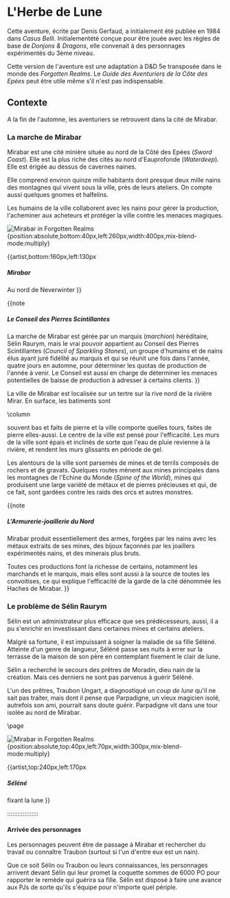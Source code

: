 # L'Herbe de Lune

Cette aventure, écrite par Denis Gerfaud, a initialement été publiée en 1984 dans *Casus Belli*. Initialementété conçue pour être jouée avec les règles de base de *Donjons & Dragons*, elle
convenait à des personnages expérimentés du 3ème niveau. 

Cette version de l'aventure est une adaptation à D&D 5e transposée dans le monde des *Forgotten Realms*. Le *Guide des Aventuriers de la Côte des Epées* peut être utile même s'il n'est pas indispensable. 

## Contexte

A la fin de l'automne, les aventuriers se retrouvent dans la cité de Mirabar.

### La marche de Mirabar

Mirabar est une cité minière située au nord de la Côté des Epées (*Sword Coast*). Elle est la plus riche des cités au nord d'Eauprofonde (*Waterdeep*). Elle est érigée au dessus de cavernes  naines.

Elle comprend environ quinze mille habitants dont presque deux mille nains des montagnes qui vivent sous la ville, près de leurs ateliers. On compte aussi quelques gnomes et halfelins.

Les humains de la ville collaborent avec les nains pour gérer la production, l'acheminer aux acheteurs et protéger la ville contre les menaces magiques.

![Mirabar in Forgotten Realms](https://i.imgur.com/cfpMFrY.png) {position:absolute,bottom:40px,left:260px,width:400px,mix-blend-mode:multiply}

{{artist,bottom:160px,left:130px
##### Mirabar
Au nord de Neverwinter
}}

{{note
##### Le Conseil des Pierres Scintillantes
La marche de Mirabar est gérée par un marquis (*marchion*) héréditaire, Sélin Raurym, mais le vrai pouvoir appartient au Conseil des Pierres Scintillantes (*Council of Sparkling Stones*), un groupe d'humains et de nains élus ayant juré fidélité au marquis et qui se réunit une fois dans l'année, quatre jours en automne, pour déterminer les quotas de production de l'année à venir. Le Conseil est aussi en charge de déterminer les menaces potentielles de baisse de production à adresser à certains clients.
}}

La ville de Mirabar est localisée sur un tertre sur la rive nord de la rivière Mirar. En surface, les batiments sont

\column

souvent bas et faits de pierre et la ville comporte quelles tours, faites de pierre elles-aussi. Le centre de la ville est pensé pour l'efficacité. Les murs de la ville sont épais et inclinés de sorte que l'eau de pluie revienne à la rivière, et rendent les murs glissants en période de gel.

Les alentours de la ville sont parsemés de mines et de terrils composés de rochers et de gravats. Quelques routes mènent aux mines principales dans les montagnes de l'Echine du Monde (*Spine of the World*), mines qui produisent une large variété de métaux et de pierres précieuses et qui, de ce fait, sont gardées contre les raids des orcs et autres monstres.

{{note
##### L'Armurerie-joaillerie du Nord

Mirabar produit essentiellement des armes, forgées par les nains avec les métaux extraits de ses mines, des bijoux façonnés par les joaillers expérimentés nains, et des minerais plus bruts.

Toutes ces productions font la richesse de certains, notamment les marchands et le marquis, mais elles sont aussi à la source de toutes les convoitises, ce qui explique l'efficacité de la garde de la cité dénommée les Haches de Mirabar.
}}

### Le problème de Sélin Raurym

Sélin est un administrateur plus efficace que ses prédécesseurs, aussi, il a pu s'enrichir en investissant dans certaines mines et certains ateliers.

Malgré sa fortune, il est impuissant à soigner la maladie de sa fille Séléné. Atteinte d'un genre de langueur, Séléné passe ses nuits à errer sur la terrasse de la maison de son père en contemplant fixement le clair de lune.

Sélin a recherché le secours des prêtres de Moradin, dieu nain de la création. Mais ces derniers ne sont pas parvenus à guérir Séléné.

L'un des prêtres, Traubon Ungart, a diagnostiqué un *coup de lune* qu'il ne sait pas traiter, mais dont il pense que Parpadigne, un vieux magicien isolé, autrefois son ami, pourrait sans doute guérir. Parpadigne vit dans une tour isolée au nord de Mirabar.

\page


![Mirabar in Forgotten Realms](https://i.imgur.com/pQVy4ci.png) {position:absolute,top:40px,left:70px,width:300px,mix-blend-mode:multiply}

{{artist,top:240px,left:170px
##### Séléné
fixant la lune
}}

::::::::::::::::::

#### Arrivée des personnages

Les personnages peuvent être de passage à Mirabar et rechercher du travail ou connaître Traubon (surtout si l'un d'entre eux est un nain).

Que ce soit Sélin ou Traubon ou leurs connaissances, les personnages arrivent devant Sélin qui leur promet la coquette sommes de 6000 PO pour rapporter le remède qui guérira sa fille. Sélin est disposé à faire une avance aux PJs de sorte qu'ils s'équipe pour n'importe quel périple.



